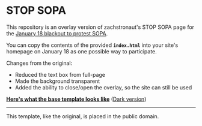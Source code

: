 # STOP SOPA

This repository is an overlay version of zachstronaut's STOP SOPA page for the [January 18 blackout to protest SOPA](http://sopastrike.com/).

You can copy the contents of the provided **`index.html`** into your site's homepage on January 18 as one possible way to participate.

Changes from the original:

 * Reduced the text box from full-page
 * Made the background transparent
 * Added the ability to close/open the overlay, so the site can still be used

[**Here's what the base template looks like**](http://nitrogenlogic.github.com/stop-sopa/sopalight.html) ([Dark version](http://nitrogenlogic.github.com/stop-sopa/sopadark.html))

---

This template, like the original, is placed in the public domain.
